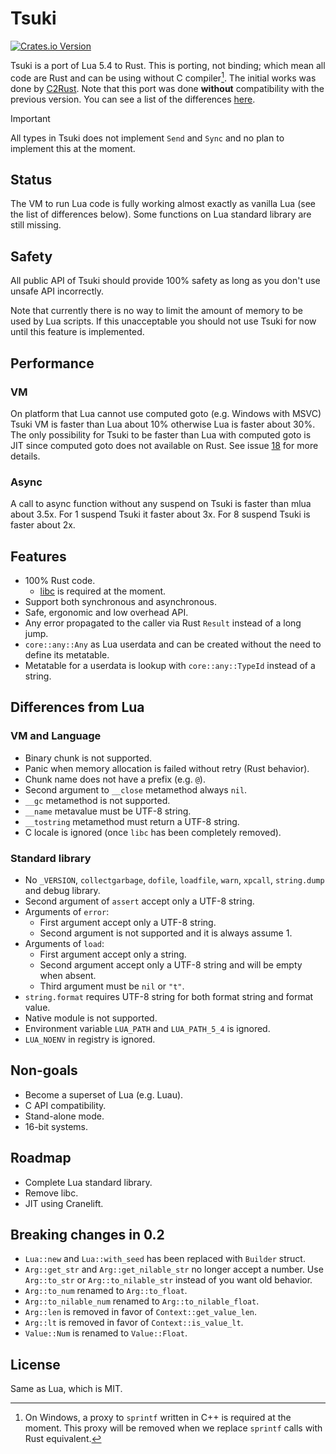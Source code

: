 # Tsuki
[![Crates.io Version](https://img.shields.io/crates/v/tsuki)](https://crates.io/crates/tsuki)

Tsuki is a port of Lua 5.4 to Rust. This is porting, not binding; which mean all code are Rust and can be using without C compiler[^1]. The initial works was done by [C2Rust](https://github.com/immunant/c2rust). Note that this port was done **without** compatibility with the previous version. You can see a list of the differences [here](https://www.lua.org/manual/5.4/manual.html#8).

> [!IMPORTANT]
> All types in Tsuki does not implement `Send` and `Sync` and no plan to implement this at the moment.

## Status

The VM to run Lua code is fully working almost exactly as vanilla Lua (see the list of differences below). Some functions on Lua standard library are still missing.

## Safety

All public API of Tsuki should provide 100% safety as long as you don't use unsafe API incorrectly.

Note that currently there is no way to limit the amount of memory to be used by Lua scripts. If this unacceptable you should not use Tsuki for now until this feature is implemented.

## Performance

### VM

On platform that Lua cannot use computed goto (e.g. Windows with MSVC) Tsuki VM is faster than Lua about 10% otherwise Lua is faster about 30%. The only possibility for Tsuki to be faster than Lua with computed goto is JIT since computed goto does not available on Rust. See issue [18](https://github.com/ultimaweapon/tsuki/issues/18) for more details.

### Async

A call to async function without any suspend on Tsuki is faster than mlua about 3.5x. For 1 suspend Tsuki it faster about 3x. For 8 suspend Tsuki is faster about 2x.

## Features

- 100% Rust code.
  - [libc](https://crates.io/crates/libc) is required at the moment.
- Support both synchronous and asynchronous.
- Safe, ergonomic and low overhead API.
- Any error propagated to the caller via Rust `Result` instead of a long jump.
- `core::any::Any` as Lua userdata and can be created without the need to define its metatable.
- Metatable for a userdata is lookup with `core::any::TypeId` instead of a string.

## Differences from Lua

### VM and Language

- Binary chunk is not supported.
- Panic when memory allocation is failed without retry (Rust behavior).
- Chunk name does not have a prefix (e.g. `@`).
- Second argument to `__close` metamethod always `nil`.
- `__gc` metamethod is not supported.
- `__name` metavalue must be UTF-8 string.
- `__tostring` metamethod must return a UTF-8 string.
- C locale is ignored (once `libc` has been completely removed).

### Standard library

- No `_VERSION`, `collectgarbage`, `dofile`, `loadfile`, `warn`, `xpcall`, `string.dump` and debug library.
- Second argument of `assert` accept only a UTF-8 string.
- Arguments of `error`:
  - First argument accept only a UTF-8 string.
  - Second argument is not supported and it is always assume 1.
- Arguments of `load`:
  - First argument accept only a string.
  - Second argument accept only a UTF-8 string and will be empty when absent.
  - Third argument must be `nil` or `"t"`.
- `string.format` requires UTF-8 string for both format string and format value.
- Native module is not supported.
- Environment variable `LUA_PATH` and `LUA_PATH_5_4` is ignored.
- `LUA_NOENV` in registry is ignored.

## Non-goals

- Become a superset of Lua (e.g. Luau).
- C API compatibility.
- Stand-alone mode.
- 16-bit systems.

## Roadmap

- Complete Lua standard library.
- Remove libc.
- JIT using Cranelift.

## Breaking changes in 0.2

- `Lua::new` and `Lua::with_seed` has been replaced with `Builder` struct.
- `Arg::get_str` and `Arg::get_nilable_str` no longer accept a number. Use `Arg::to_str` or `Arg::to_nilable_str` instead of you want old behavior.
- `Arg::to_num` renamed to `Arg::to_float`.
- `Arg::to_nilable_num` renamed to `Arg::to_nilable_float`.
- `Arg::len` is removed in favor of `Context::get_value_len`.
- `Arg::lt` is removed in favor of `Context::is_value_lt`.
- `Value::Num` is renamed to `Value::Float`.

## License

Same as Lua, which is MIT.

[^1]: On Windows, a proxy to `sprintf` written in C++ is required at the moment. This proxy will be removed when we replace `sprintf` calls with Rust equivalent.
